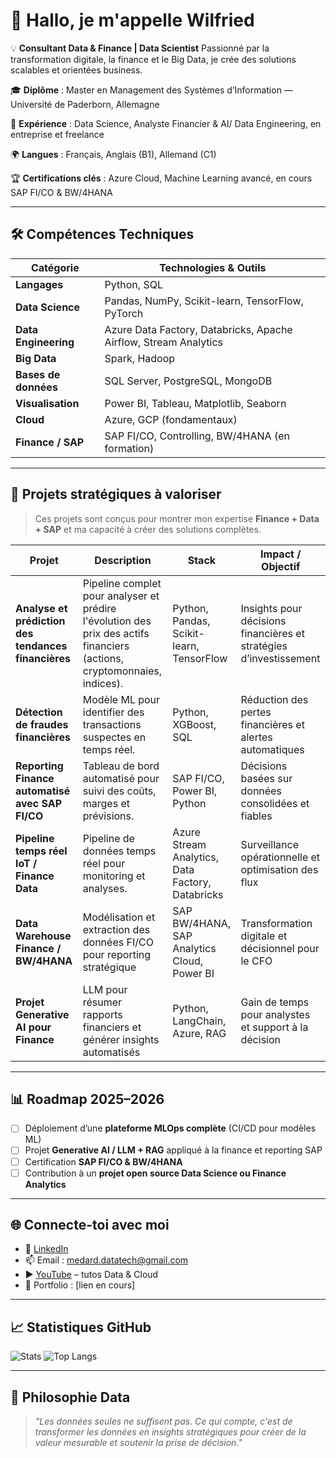 # 👋 Hallo, je m'appelle **Wilfried**

💡 **Consultant Data & Finance | Data Scientist**
Passionné par la transformation digitale, la finance et le Big Data, je crée des solutions scalables et orientées business.

🎓 **Diplôme** : Master en Management des Systèmes d’Information — Université de Paderborn, Allemagne

💼 **Expérience** : Data Science, Analyste Financier & AI/ Data Engineering, en entreprise et freelance

🌍 **Langues** : Français, Anglais (B1), Allemand (C1)

🏆 **Certifications clés** : Azure Cloud, Machine Learning avancé, en cours SAP FI/CO & BW/4HANA

---

## 🛠 Compétences Techniques

| **Catégorie**        | **Technologies & Outils**                                        |
| -------------------- | ---------------------------------------------------------------- |
| **Langages**         | Python, SQL                                                      |
| **Data Science**     | Pandas, NumPy, Scikit-learn, TensorFlow, PyTorch                 |
| **Data Engineering** | Azure Data Factory, Databricks, Apache Airflow, Stream Analytics |
| **Big Data**         | Spark, Hadoop                                                    |
| **Bases de données** | SQL Server, PostgreSQL, MongoDB                                  |
| **Visualisation**    | Power BI, Tableau, Matplotlib, Seaborn                           |
| **Cloud**            | Azure, GCP (fondamentaux)                                        |
| **Finance / SAP**    | SAP FI/CO, Controlling, BW/4HANA (en formation)                  |

---

## 🚀 Projets stratégiques à valoriser

> Ces projets sont conçus pour montrer mon expertise **Finance + Data + SAP** et ma capacité à créer des solutions complètes.

| Projet                                              | Description                                                                                                              | Stack                                            | Impact / Objectif                                                  |
| --------------------------------------------------- | ------------------------------------------------------------------------------------------------------------------------ | ------------------------------------------------ | ------------------------------------------------------------------ |
| **Analyse et prédiction des tendances financières** | Pipeline complet pour analyser et prédire l'évolution des prix des actifs financiers (actions, cryptomonnaies, indices). | Python, Pandas, Scikit-learn, TensorFlow         | Insights pour décisions financières et stratégies d’investissement |
| **Détection de fraudes financières**                | Modèle ML pour identifier des transactions suspectes en temps réel.                                                      | Python, XGBoost, SQL                             | Réduction des pertes financières et alertes automatiques           |
| **Reporting Finance automatisé avec SAP FI/CO**     | Tableau de bord automatisé pour suivi des coûts, marges et prévisions.                                                   | SAP FI/CO, Power BI, Python                      | Décisions basées sur données consolidées et fiables                |
| **Pipeline temps réel IoT / Finance Data**          | Pipeline de données temps réel pour monitoring et analyses.                                                              | Azure Stream Analytics, Data Factory, Databricks | Surveillance opérationnelle et optimisation des flux               |
| **Data Warehouse Finance / BW/4HANA**               | Modélisation et extraction des données FI/CO pour reporting stratégique                                                  | SAP BW/4HANA, SAP Analytics Cloud, Power BI      | Transformation digitale et décisionnel pour le CFO                 |
| **Projet Generative AI pour Finance**               | LLM pour résumer rapports financiers et générer insights automatisés                                                     | Python, LangChain, Azure, RAG                    | Gain de temps pour analystes et support à la décision              |

---

## 📊 Roadmap 2025–2026

* [ ] Déploiement d’une **plateforme MLOps complète** (CI/CD pour modèles ML)
* [ ] Projet **Generative AI / LLM + RAG** appliqué à la finance et reporting SAP
* [ ] Certification **SAP FI/CO & BW/4HANA**
* [ ] Contribution à un **projet open source Data Science ou Finance Analytics**

---

## 🌐 Connecte-toi avec moi

* 💼 [LinkedIn](https://www.linkedin.com/in/wilfried-agbamate-a4050a283/)
* 📫 Email : [medard.datatech@gmail.com](mailto:medard.datatech@gmail.com)
* ▶️ [YouTube](https://www.youtube.com/@flechdataconsulting?sub_confirmation=1) – tutos Data & Cloud
* 🌟 Portfolio : [lien en cours]

---
## 📈 **Statistiques GitHub**

![Stats](https://github-readme-stats.vercel.app/api?username=FlechData-Consulting\&show_icons=true\&theme=tokyonight\&hide_border=true\&count_private=true)
![Top Langs](https://github-readme-stats.vercel.app/api/top-langs/?username=FlechData-Consulting\&layout=compact\&theme=tokyonight\&hide_border=true)

---

## 🎯 Philosophie Data

> *"Les données seules ne suffisent pas. Ce qui compte, c'est de transformer les données en insights stratégiques pour créer de la valeur mesurable et soutenir la prise de décision."*
